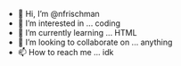- 👋 Hi, I’m @nfrischman
- 👀 I’m interested in ... coding
- 🌱 I’m currently learning ... HTML
- 💞️ I’m looking to collaborate on ... anything
- 📫 How to reach me ... idk

<!---
nfrischman/nfrischman is a ✨ special ✨ repository because its `README.md` (this file) appears on your GitHub profile.
You can click the Preview link to take a look at your changes.
--->

